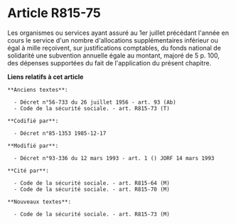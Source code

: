# Article R815-75

Les organismes ou services ayant assuré au 1er juillet précédant l'année en cours le service d'un nombre d'allocations
supplémentaires inférieur ou égal à mille reçoivent, sur justifications comptables, du fonds national de solidarité une
subvention annuelle égale au montant, majoré de 5 p. 100, des dépenses supportées du fait de l'application du présent
chapitre.

**Liens relatifs à cet article**

	**Anciens textes**:

	  - Décret n°56-733 du 26 juillet 1956 - art. 93 (Ab)
	  - Code de la sécurité sociale. - art. R815-73 (T)

	**Codifié par**:

	  - Décret n°85-1353 1985-12-17

	**Modifié par**:

	  - Décret n°93-336 du 12 mars 1993 - art. 1 () JORF 14 mars 1993

	**Cité par**:

	  - Code de la sécurité sociale. - art. R815-64 (M)
	  - Code de la sécurité sociale. - art. R815-70 (M)

	**Nouveaux textes**:

	  - Code de la sécurité sociale. - art. R815-73 (M)
